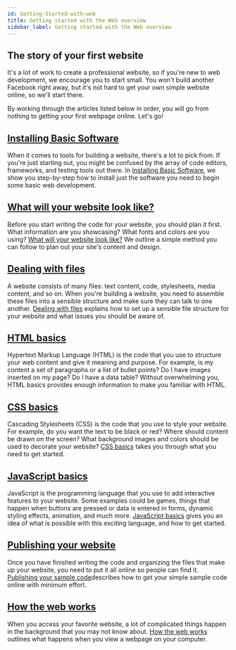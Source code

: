 ```yaml
---
id: Getting-Started-with-web
title: Getting started with the Web overview
sidebar_label: Getting started with the Web overview
---
```


## The story of your first website

It's a lot of work to create a professional website, so if you're new to web development, we encourage you to start small. You won't build another Facebook right away, but it's not hard to get your own simple website online, so we'll start there.

By working through the articles listed below in order, you will go from nothing to getting your first webpage online. Let's go!

## [Installing Basic Software](../docs/Installing-Basic-Software.html)

When it comes to tools for building a website, there's a lot to pick from. If you're just starting out, you might be confused by the array of code editors, frameworks, and testing tools out there. In [Installing Basic Software](../docs/Installing-Basic-Software.html), we show you step-by-step how to install just the software you need to begin some basic web development.

## [What will your website look like?](../docs/What-will-your-website-look-like) 

Before you start writing the code for your website, you should plan it first. What information are you showcasing? What fonts and colors are you using? [What will your website look like?](../docs/What-will-your-website-look-like) We outline a simple method you can follow to plan out your site's content and design.

## [Dealing with files](../docs/Dealing-with-files)

A website consists of many files: text content, code, stylesheets, media content, and so on. When you're building a website, you need to assemble these files into a sensible structure and make sure they can talk to one another. [Dealing with files](../docs/Dealing-with-files) explains how to set up a sensible file structure for your website and what issues you should be aware of.

## [HTML basics](../docs/HTML-Basics.html)

Hypertext Markup Language (HTML) is the code that you use to structure your web content and give it meaning and purpose. For example, is my content a set of paragraphs or a list of bullet points? Do I have images inserted on my page? Do I have a data table? Without overwhelming you, HTML basics provides enough information to make you familiar with HTML.

## [CSS basics](../docs/CSS-basics)

Cascading Stylesheets (CSS) is the code that you use to style your website. For example, do you want the text to be black or red? Where should content be drawn on the screen? What background images and colors should be used to decorate your website? [CSS basics](../docs/CSS-basics) takes you through what you need to get started.

## [JavaScript basics](../docs/Javascript-basics)

JavaScript is the programming language that you use to add interactive features to your website. Some examples could be games, things that happen when buttons are pressed or data is entered in forms, dynamic styling effects, animation, and much more. [JavaScript basics](../docs/Javascript-basics) gives you an idea of what is possible with this exciting language, and how to get started.

## [Publishing your website](../docs/Publishing-your-website)

Once you have finished writing the code and organizing the files that make up your website, you need to put it all online so people can find it. [Publishing your sample code](../docs/Publishing-your-website)describes how to get your simple sample code online with minimum effort.

## [How the web works](How-the-Web-works)

When you access your favorite website, a lot of complicated things happen in the background that you may not know about. [How the web works](How-the-Web-works) outlines what happens when you view a webpage on your computer.